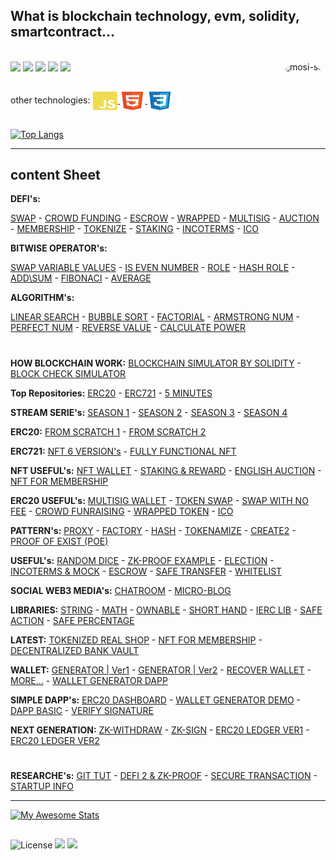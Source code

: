 ## What is blockchain technology, evm, solidity, smartcontract...

<!--
:pushpin:Popular repositories [Landing page](https://sol-app.github.io/mosi-sol/) 
- My Web3 Resume [Resume](https://sol-app.github.io/resume/) :book:
- Know about my experiences [Linkedin](https://www.linkedin.com/in/moslem-abbasi/) :pencil2:
- Latest repo edited [View](https://mosi-arch.github.io/view/) :notebook:
- More tutorial about [Solidity](https://github.com/mosi-sol) :paperclip:
- How to reach met [Linktree](https://linktr.ee/mosi.sol) :bookmark:
- Web2 to Web3 [Web3](https://github.com/sol-app) :chart_with_upwards_trend:
- **More info** [Read me](https://github.com/mosi-sol/mosi-sol/blob/main/More.md) :books:
-->

<!--
Popular repositories <a href="https://sol-app.github.io/mosi-sol/" target="_blank"><img src="https://img.shields.io/badge/-Landing%20page-%23ffaa33?style=for-the-badge&logo=github&logoColor=white" target="_blank"></a> 
- Know about my experiences <a href="https://www.linkedin.com/in/moslem-abbasi/" target="_blank"><img src="https://img.shields.io/badge/-Linkedin-%230077B5?style=for-the-badge&logo=linkedin&logoColor=white" target="_blank"></a> 
- More tutorial about <a href="https://github.com/mosi-sol" target="_blank"><img src="https://img.shields.io/badge/-Solidity-%23ac77B5?style=for-the-badge&logo=solidity&logoColor=white" target="_blank"></a> 
- How to reach met <a href="https://linktr.ee/mosi.sol" target="_blank"><img src="https://img.shields.io/badge/-Linktree-%235599B5?style=for-the-badge&logo=html5&logoColor=white" target="_blank"></a> 
- Latest repo edited <a href="https://mosi-arch.github.io/view/" target="_blank"><img src="https://img.shields.io/badge/-View-%23334455?style=for-the-badge&logo=github&logoColor=white" target="_blank"></a> 
- Web2 to Web3 <a href="https://github.com/sol-app" target="_blank"><img src="https://img.shields.io/badge/-Web3-%23997700?style=for-the-badge&logo=ethereum&logoColor=white" target="_blank"></a> 
- **More info** <a href="https://github.com/mosi-sol/mosi-sol/blob/main/More.md" target="_blank"><img src="https://img.shields.io/badge/-Read%20me-%230077B5?style=for-the-badge&logo=github&logoColor=white" target="_blank"></a> 
-->

<div style="display: inline_block"><br>
<a href="https://sol-app.github.io/blog/" target="_blank"><img src="https://img.shields.io/badge/-Blog-%23900090?style=for-the-badge&logo=github&logoColor=white" target="_blank"></a> 
<a href="https://sol-app.github.io/mosi-sol/" target="_blank"><img src="https://img.shields.io/badge/-Portfolio-%230077B5?style=for-the-badge&logo=github&logoColor=white" target="_blank"></a> 
	<a href="https://sol-app.github.io/resume/" target="_blank"><img src="https://img.shields.io/badge/-Resume-%23ffcc11?style=for-the-badge&logo=github&logoColor=white" target="_blank"></a> 
	<a href="https://www.linkedin.com/in/moslem-abbasi/" target="_blank"><img src="https://img.shields.io/badge/-Linkedin-%233fafff?style=for-the-badge&logo=linkedin&logoColor=white" target="_blank"></a> 
	<!-- <a href="https://linktr.ee/mosi.sol" target="_blank"><img src="https://img.shields.io/badge/-Reach%20me-900090?style=for-the-badge&logo=ethereum&logoColor=white" target="_blank"></a> -->
	<a href="https://github.com/mosi-sol/mosi-sol/blob/main/More.md" target="_blank"><img src="https://img.shields.io/badge/-Read%20more-909090?style=for-the-badge&logo=ethereum&logoColor=white" target="_blank"></a>
    <!-- <a href="https://sol-app.github.io/Donation/"><img align="right" alt="mosi-sol" height="130" style="border-radius:50px;" src="https://img.shields.io/badge/-9077B5?style=for-the-badge&logo=solidity&logoColor=white" /></a> -->
    <a href="https://sol-app.github.io/Donation/"><img align="right" alt="mosi-sol" height="130" style="border-radius:50px;" src="https://simpleicons.org/icons/solidity.svg" /></a>
    
</div>
    
##

<div> 
    other technologies: 
    <a href="https://en.wikipedia.org/wiki/JavaScript">
    <img align="center" alt="Rafa-Js" height="30" width="40" src="https://raw.githubusercontent.com/devicons/devicon/master/icons/javascript/javascript-plain.svg" />
    </a><a href="https://en.wikipedia.org/wiki/HTML">
    <img align="center" alt="Rafa-HTML" height="30" width="40" src="https://raw.githubusercontent.com/devicons/devicon/master/icons/html5/html5-original.svg" />
    </a><a href="https://en.wikipedia.org/wiki/CSS">
    <img align="center" alt="Rafa-CSS" height="30" width="40" src="https://raw.githubusercontent.com/devicons/devicon/master/icons/css3/css3-original.svg" />
    </a>
</div>

##

[![Top Langs](https://github-readme-stats.vercel.app/api/top-langs/?username=mosi-sol&layout=compact)](https://github.com/mosi-sol) 
<!-- ===================================== -->
---

## content Sheet

**DEFI's:**

[SWAP](https://github.com/mosi-sol/live-contract-s3/tree/main/02-Swap%20No%20Fee) - 
[CROWD FUNDING](https://github.com/mosi-sol/live-contracts-s2/tree/main/21-Crowd%20Fund%20Raising%20part%202) - 
[ESCROW](https://github.com/mosi-sol/live-contracts/tree/main/episode-21) - 
[WRAPPED](https://github.com/mosi-sol/live-contract-s3/tree/main/08-Wraped%20Token) - 
[MULTISIG](https://github.com/mosi-sol/live-contracts-s2/tree/main/19-Multisig%20Wallet) - 
[AUCTION](https://github.com/mosi-sol/live-contracts-s2/tree/main/02-NftEnglishAuction) - 
[MEMBERSHIP](https://github.com/mosi-sol/erc721/tree/main/Utility%20Membership) - 
[TOKENIZE](https://github.com/mosi-sol/live-contract-s3/tree/main/05-Tokenize) - 
[STAKING](https://github.com/mosi-sol/live-contracts/tree/main/episode-6) - 
[INCOTERMS](https://github.com/mosi-sol/incoterms) - 
[ICO](https://github.com/mosi-sol/live-contract-s3/tree/main/12-%20ICO) 

**BITWISE OPERATOR's:**

[SWAP VARIABLE VALUES](https://github.com/mosi-sol/live-contract-s3/tree/main/22-%20Swap%20Value) - 
[IS EVEN NUMBER](https://github.com/mosi-sol/live-contract-s3/tree/main/23-%20Even%20Number) - 
[ROLE](https://github.com/mosi-sol/live-contracts-s4/tree/main/01-%20Bitwise%20Role) - 
[HASH ROLE](https://github.com/mosi-sol/live-contracts-s4/tree/main/02-%20Bitwise%20Hash%20Role) - 
[ADD\SUM](https://github.com/mosi-sol/live-contracts-s4/tree/main/03-%20Bitwise%20Add) - 
[FIBONACI](https://github.com/mosi-sol/live-contracts-s4/tree/main/04-%20Bitwise%20Fibonaci) - 
[AVERAGE](https://github.com/mosi-sol/live-contracts-s4/tree/main/14-%20Bitwise%20Average) 

**ALGORITHM's:**

[LINEAR SEARCH](https://github.com/mosi-sol/live-contracts-s4/tree/main/11-%20Linear%20Search) - 
[BUBBLE SORT](https://github.com/mosi-sol/live-contracts-s4/tree/main/10-%20Bubble%20Sort) - 
[FACTORIAL](https://github.com/mosi-sol/live-contracts-s4/tree/main/09-%20Factorial) - 
[ARMSTRONG NUM](https://github.com/mosi-sol/live-contracts-s4/tree/main/08-%20Armstrong%20Number) - 
[PERFECT NUM](https://github.com/mosi-sol/live-contracts-s4/tree/main/07-%20Perfect%20Number) - 
[REVERSE VALUE](https://github.com/mosi-sol/live-contracts-s4/tree/main/06-%20Reverse%20value) - 
[CALCULATE POWER](https://github.com/mosi-sol/live-contracts-s4/tree/main/05-%20Calculate%20Power) 

#

**HOW BLOCKCHAIN WORK:**
[BLOCKCHAIN SIMULATOR BY SOLIDITY](https://github.com/mosi-sol/live-contract-s3/tree/main/14-Blockchain%20Simulator) - 
[BLOCK CHECK SIMULATOR](https://github.com/mosi-sol/live-contracts-s4/tree/main/13-%20How%20to%20Check%20Validator) 

**Top Repositories:** 
[ERC20](https://github.com/mosi-sol/erc20) - 
[ERC721](https://github.com/mosi-sol/erc721) - 
[5 MINUTES](https://github.com/mosi-sol/5min) 

**STREAM SERIE's:**
[SEASON 1](https://github.com/mosi-sol/live-contracts) - 
[SEASON 2](https://github.com/mosi-sol/live-contracts-s2) - 
[SEASON 3](https://github.com/mosi-sol/live-contract-s3) - 
[SEASON 4](https://github.com/mosi-sol/live-contracts-s4) 

**ERC20:**
[FROM SCRATCH 1](https://github.com/mosi-sol/erc20/tree/main/from%20scratch) - 
[FROM SCRATCH 2](https://github.com/mosi-sol/erc20/tree/main/ERC20-finalize) 

**ERC721:**
[NFT 6 VERSION's](https://github.com/mosi-sol/erc721) - 
[FULLY FUNCTIONAL NFT](https://github.com/mosi-sol/nft-erc721) 

**NFT USEFUL's:**
[NFT WALLET](https://github.com/mosi-sol/NftWallet) - 
[STAKING & REWARD](https://github.com/mosi-sol/live-contracts/tree/main/episode-6) - 
[ENGLISH AUCTION](https://github.com/mosi-sol/live-contracts-s2/tree/main/02-NftEnglishAuction) - 
[NFT FOR MEMBERSHIP](https://github.com/mosi-sol/erc721/tree/main/Utility%20Membership) 

**ERC20 USEFUL's:**
[MULTISIG WALLET](https://github.com/mosi-sol/live-contracts-s2/tree/main/19-Multisig%20Wallet) - 
[TOKEN SWAP](https://github.com/mosi-sol/erc20/tree/main/tokenSwap) - 
[SWAP WITH NO FEE](https://github.com/mosi-sol/live-contract-s3/tree/main/02-Swap%20No%20Fee) - 
[CROWD FUNRAISING](https://github.com/mosi-sol/live-contracts-s2/tree/main/21-Crowd%20Fund%20Raising%20part%202) - 
[WRAPPED TOKEN](https://github.com/mosi-sol/live-contract-s3/tree/main/08-Wraped%20Token) - 
[ICO](https://github.com/mosi-sol/live-contract-s3/tree/main/12-%20ICO) 

**PATTERN's:**
[PROXY](https://github.com/mosi-sol/live-contracts/tree/main/episode-23) - 
[FACTORY](https://github.com/mosi-sol/live-contracts/tree/main/episode-3) - 
[HASH](https://github.com/mosi-sol/live-contracts/tree/main/episode-15) - 
[TOKENAMIZE](https://github.com/mosi-sol/live-contracts-s2/tree/main/17-Tokenamize%20simulation) - 
[CREATE2](https://github.com/mosi-sol/live-contract-s3/tree/main/03-%20Create2) - 
[PROOF OF EXIST (POE)](https://github.com/mosi-sol/live-contract-s3/tree/main/15-Proof%20of%20Exist) 

**USEFUL's:**
[RANDOM DICE](https://github.com/mosi-sol/live-contracts/tree/main/episode-16) - 
[ZK-PROOF EXAMPLE](https://github.com/mosi-sol/live-contracts/tree/main/episode-20) - 
[ELECTION](https://github.com/mosi-sol/Election) - 
[INCOTERMS & MOCK](https://github.com/mosi-sol/incoterms) - 
[ESCROW](https://github.com/mosi-sol/live-contracts/tree/main/episode-21) - 
[SAFE TRANSFER](https://github.com/mosi-sol/live-contracts/tree/main/episode-19) - 
[WHITELIST](https://github.com/mosi-sol/live-contract-s3/tree/main/20-%20Whitelist%20Ver2) 

**SOCIAL WEB3 MEDIA's:**
[CHATROOM](https://github.com/mosi-sol/live-contracts-s2/tree/main/23-Simple-Socialmedia) - 
[MICRO-BLOG](https://github.com/mosi-sol/live-contract-s3/tree/main/01-Web3%20Blog) 

**LIBRARIES:**
[STRING](https://github.com/mosi-sol/live-contracts/tree/main/episode-18) - 
[MATH](https://github.com/mosi-sol/nft-erc721/blob/main/Contracts/FULL-MATH.sol) - 
[OWNABLE](https://github.com/mosi-sol/nft-erc721/blob/main/Contracts/OWNABLE.sol) - 
[SHORT HAND](https://github.com/mosi-sol/5min/tree/main/06-Shorthand) - 
[IERC LIB](https://github.com/mosi-sol/5min/tree/main/07-IERC%20Lib) - 
[SAFE ACTION](https://github.com/mosi-sol/live-contract-s3/tree/main/06-SafeTransfer) - 
[SAFE PERCENTAGE](https://github.com/mosi-sol/live-contract-s3/tree/main/19-Defi%20Safe%20Percentage) 

**LATEST:**
[TOKENIZED REAL SHOP](https://github.com/mosi-sol/live-contract-s3/tree/main/05-Tokenize) - 
[NFT FOR MEMBERSHIP](https://github.com/mosi-sol/erc721/tree/main/Utility%20Membership) - 
[DECENTRALIZED BANK VAULT](https://github.com/mosi-sol/live-contract-s3/tree/main/11-%20Decentralized%20Bank%20Vault)  

**WALLET:**
[GENERATOR | Ver1](https://github.com/mosi-sol/5min/tree/main/08-Wallet%20Address%20Generator) - 
[GENERATOR | Ver2](https://github.com/mosi-sol/5min/tree/main/09-Wallet%20Address%20Generator%20-%20nmemonic) - 
[RECOVER WALLET](https://github.com/mosi-sol/5min/tree/main/10-Recover%20Wallet%20by%20seed) - 
[MORE...](https://gist.github.com/mosi-sol/70648c384e5a308f53d0ba7d3cdf0291) - 
[WALLET GENERATOR DAPP](https://github.com/mosi-sol/live-contract-s3/tree/main/09-%20Wallet%20Generator%20Dapp) 

**SIMPLE DAPP's:**
[ERC20 DASHBOARD](https://github.com/mosi-sol/ERC20-Dapp) - 
[WALLET GENERATOR DEMO](https://mosi-sol.github.io/Wallet-Web3/) - 
[DAPP BASIC](https://github.com/mosi-sol/live-contract-s3/tree/main/13-%20Dapp%20infrastructure) - 
[VERIFY SIGNATURE](https://mosi-sol.github.io/VerifySignature/) 

**NEXT GENERATION:**
[ZK-WITHDRAW](https://github.com/mosi-sol/live-contracts/tree/main/episode-20) - 
[ZK-SIGN](https://github.com/mosi-sol/live-contract-s3/tree/main/16-ZK-Signature) - 
[ERC20 LEDGER VER1](https://github.com/mosi-sol/erc20/tree/main/Ledger%20ERC20%20Ver1) - 
[ERC20 LEDGER VER2](https://github.com/mosi-sol/erc20/tree/main/LedgerErc20%20Ver2) 

#

**RESEARCHE's:**
[GIT TUT](https://github.com/mosi-sol/Git-Teach) - 
[DEFI 2 & ZK-PROOF](https://github.com/mosi-sol/ZK/blob/main/Document-Examples.md) - 
[SECURE TRANSACTION](https://github.com/mosi-sol/ZK/blob/main/README.md) - 
[STARTUP INFO](https://github.com/mosi-sol/startup) 

<!-- ===================================== -->

---

[![My Awesome Stats](https://awesome-github-stats.azurewebsites.net/user-stats/mosi-sol?cardType=level&theme=github&preferLogin=false&Ring=8B4BDD&Title=8F51DD)](https://git.io/awesome-stats-card)

##

![License](https://img.shields.io/badge/License-MIT-blue)
<a href="https://github.com/mosi-sol"><img src="https://img.shields.io/badge/Mosi--sol-2023-lightgrey?style=social&logo=github" /></a>
<a href="https://sol-app.github.io/Donation/"><img src="https://img.shields.io/badge/Buy%20me%20a-Coffee-gray?style=plastic&logo=java" /></a>
